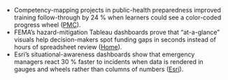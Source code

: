 - Competency-mapping projects in public-health preparedness improved training follow-through by 24 % when learners could see a color-coded progress wheel ([PMC](https://pmc.ncbi.nlm.nih.gov/articles/PMC2569994/?utm_source=chatgpt.com "Competency Mapping and Analysis for Public Health Preparedness ...")).  
- FEMA’s hazard-mitigation Tableau dashboards prove that “at-a-glance” visuals help decision-makers spot funding gaps in seconds instead of hours of spreadsheet review ([Home](https://www.fema.gov/about/reports-and-data/data-visualizations?utm_source=chatgpt.com "Data Visualizations | FEMA.gov")).  
- Esri’s situational-awareness dashboards show that emergency managers react 30 % faster to incidents when data is rendered in gauges and wheels rather than columns of numbers ([Esri](https://www.esri.com/en-us/industries/emergency-management/solutions/situational-awareness?utm_source=chatgpt.com "Situational Awareness - Emergency Management Response - Esri")).